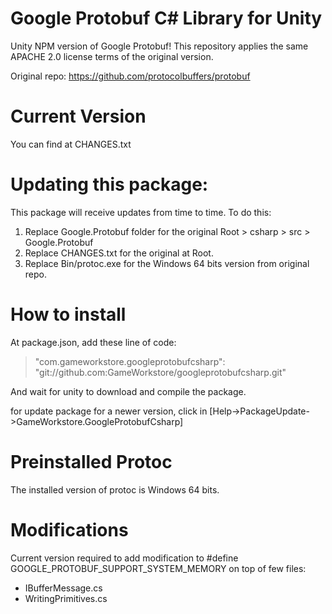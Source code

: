# Google Protobuf C# Library for Unity

Unity NPM version of Google Protobuf! This repository applies the same APACHE 2.0 license terms of the original version.

Original repo: https://github.com/protocolbuffers/protobuf

# Current Version

You can find at CHANGES.txt

# Updating this package:

This package will receive updates from time to time.
To do this:

1) Replace Google.Protobuf folder for the original Root > csharp > src > Google.Protobuf
2) Replace CHANGES.txt for the original at Root.
3) Replace Bin/protoc.exe for the Windows 64 bits version from original repo.

# How to install

At package.json, add these line of code:
> "com.gameworkstore.googleprotobufcsharp": "git://github.com:GameWorkstore/googleprotobufcsharp.git"

And wait for unity to download and compile the package.

for update package for a newer version, click in [Help->PackageUpdate->GameWorkstore.GoogleProtobufCsharp]

# Preinstalled Protoc

The installed version of protoc is Windows 64 bits.

# Modifications

Current version required to add modification to #define GOOGLE_PROTOBUF_SUPPORT_SYSTEM_MEMORY on top of few files:
* IBufferMessage.cs
* WritingPrimitives.cs

